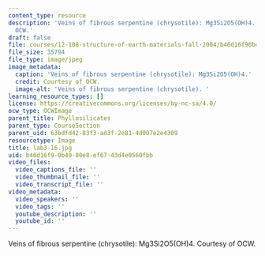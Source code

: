```yaml
---
content_type: resource
description: 'Veins of fibrous serpentine (chrysotile): Mg3Si2O5(OH)4. Courtesy of
  OCW.'
draft: false
file: courses/12-108-structure-of-earth-materials-fall-2004/b46d16f90b4980e8ef6743d4e0560fbb_lab3-16.jpg
file_size: 35794
file_type: image/jpeg
image_metadata:
  caption: 'Veins of fibrous serpentine (chrysotile): Mg3Si2O5(OH)4.'
  credit: Courtesy of OCW.
  image-alt: 'Veins of fibrous serpentine (chrysotile). '
learning_resource_types: []
license: https://creativecommons.org/licenses/by-nc-sa/4.0/
ocw_type: OCWImage
parent_title: Phyllosilicates
parent_type: CourseSection
parent_uid: 63bdfd42-83f3-ad3f-2e81-4d007e2e4309
resourcetype: Image
title: lab3-16.jpg
uid: b46d16f9-0b49-80e8-ef67-43d4e0560fbb
video_files:
  video_captions_file: ''
  video_thumbnail_file: ''
  video_transcript_file: ''
video_metadata:
  video_speakers: ''
  video_tags: ''
  youtube_description: ''
  youtube_id: ''
---
```

Veins of fibrous serpentine (chrysotile): Mg3Si2O5(OH)4. Courtesy of OCW.